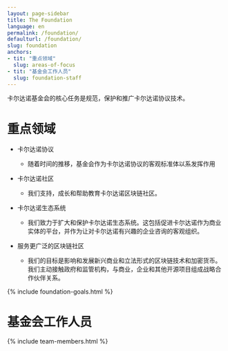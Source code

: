 ```yaml
---
layout: page-sidebar
title: The Foundation
language: en
permalink: /foundation/
defaulturl: /foundation/
slug: foundation
anchors:
- tit: "重点领域"
  slug: areas-of-focus
- tit: "基金会工作人员"
  slug: foundation-staff
---
```


卡尔达诺基金会的核心任务是规范，保护和推广卡尔达诺协议技术。

<h1 id="areas-of-focus">重点领域</h1>

* 卡尔达诺协议
  * 随着时间的推移，基金会作为卡尔达诺协议的客观标准体以系发挥作用

* 卡尔达诺社区
  * 我们支持，成长和帮助教育卡尔达诺区块链社区。

* 卡尔达诺生态系统
  * 我们致力于扩大和保护卡尔达诺生态系统。这包括促进卡尔达诺作为商业实体的平台，并作为让对卡尔达诺有兴趣的企业咨询的客观组织。

* 服务更广泛的区块链社区
  * 我们的目标是影响和发展新兴商业和立法形式的区块链技术和加密货币。我们主动接触政府和监管机构，与商业，企业和其他开源项目组成战略合作伙伴关系。

{% include foundation-goals.html %}

<h1 id="foundation-staff">基金会工作人员</h1>

{% include team-members.html %}


